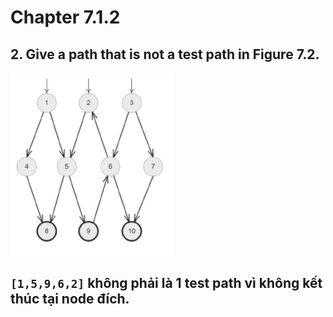 # Chapter 7.1.2
## 2. Give a path that is not a test path in Figure 7.2.


![](images/Chapter7-1.png)
<br>

## `[1,5,9,6,2]` không phải là 1 test path vì không kết thúc tại node đích.

<br>
